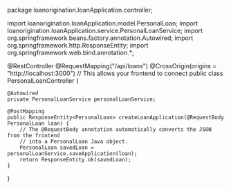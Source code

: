 package loanorigination.loanApplication.controller;

import loanorigination.loanApplication.model.PersonalLoan;
import loanorigination.loanApplication.service.PersonalLoanService;
import org.springframework.beans.factory.annotation.Autowired;
import org.springframework.http.ResponseEntity;
import org.springframework.web.bind.annotation.*;

@RestController
@RequestMapping("/api/loans")
@CrossOrigin(origins = "http://localhost:3000") // This allows your frontend to connect
public class PersonalLoanController {

    @Autowired
    private PersonalLoanService personalLoanService;

    @PostMapping
    public ResponseEntity<PersonalLoan> createLoanApplication(@RequestBody PersonalLoan loan) {
        // The @RequestBody annotation automatically converts the JSON from the frontend
        // into a PersonalLoan Java object.
        PersonalLoan savedLoan = personalLoanService.saveApplication(loan);
        return ResponseEntity.ok(savedLoan);
    }
}
